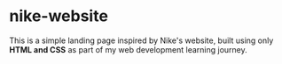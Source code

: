 # nike-website
This is a simple landing page inspired by Nike's website, built using only **HTML and CSS** as part of my web development learning journey.


